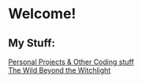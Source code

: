 # Welcome!

## My Stuff:

<a href="#">Personal Projects & Other Coding stuff</a><br />
<a href="/wild-beyond-witchlight/welcome">The Wild Beyond the Witchlight</a>